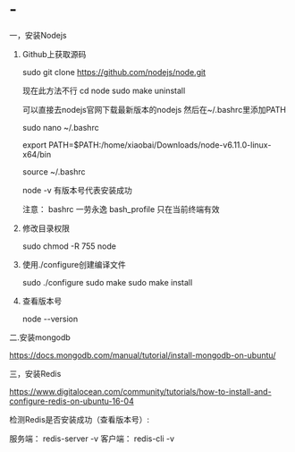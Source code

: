 # -

一，安装Nodejs

  1. Github上获取源码
  
     sudo git clone https://github.com/nodejs/node.git
     
     现在此方法不行
     cd node 
     sudo make uninstall
     
     可以直接去nodejs官网下载最新版本的nodejs
     然后在~/.bashrc里添加PATH
     
     sudo nano ~/.bashrc
     
     export PATH=$PATH:/home/xiaobai/Downloads/node-v6.11.0-linux-x64/bin

     source ~/.bashrc
     
     node -v 有版本号代表安装成功
     
     注意： bashrc 一劳永逸
          bash_profile 只在当前终端有效
     
     
  2. 修改目录权限
  
     sudo chmod -R 755 node
     
  3. 使用./configure创建编译文件
  
     sudo ./configure
     sudo make
     sudo make install
     
  4. 查看版本号
  
     node --version

二.安装mongodb

  https://docs.mongodb.com/manual/tutorial/install-mongodb-on-ubuntu/ 

三，安装Redis

  https://www.digitalocean.com/community/tutorials/how-to-install-and-configure-redis-on-ubuntu-16-04
  
  检测Redis是否安装成功（查看版本号）:
  
  服务端： redis-server -v
  客户端： redis-cli -v
  
 
  
  
